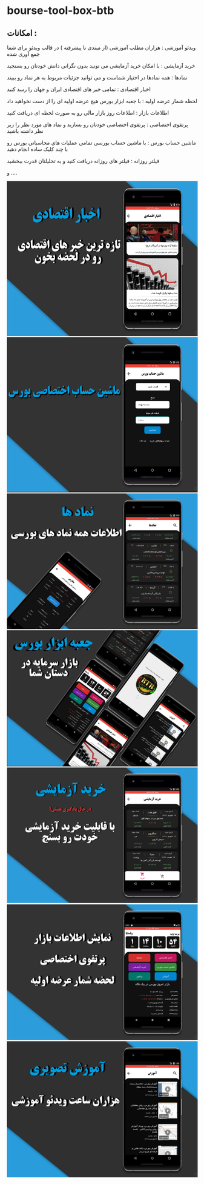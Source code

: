 # bourse-tool-box-btb
## امکانات :




ویدئو آموزشی : هزاران مطلب آموزشی (از مبتدی تا پیشرفته ) در قالب ویدئو برای شما جمع آوری شده



خرید آزمایشی : با امکان خرید آزمایشی می تونید بدون نگرانی دانش خودتان رو بسنجید



نمادها : همه نمادها در اختیار شماست و می توانید جزئیات مربوط به هر نماد رو ببیند



اخبار اقتصادی : تمامی خبر های اقتصادی ایران و جهان را رسد کنید



لحظه شمار عرضه اولیه : با جعبه ابزار بورس هیچ عرضه اولیه ای را از دست نخواهید داد



اطلاعات بازار : اطلاعات روز بازار مالی رو به صورت لحظه ای دریافت کنید



پرتفوی اختصاصی : پرتفوی اختصاصی خودتان رو بسازید و نماد های مورد نظر را زیر نظر داشته باشید



ماشین حساب بورس : با ماشین حساب بورسی تمامی عملیات های محاسباتی بورس رو با چند کلیک ساده انجام دهید 



فیلتر روزانه : فیلتر های روزانه دریافت کنید و به تحلیلتان قدرت ببخشید



و …. 

<img src="https://github.com/faridsolgi/bourse-tool-box-btb/blob/master/project/screenShots/com.glorysys.boursetoolbox-094317296018.jpg"  width=576  
     height="409"/> <img src="https://github.com/faridsolgi/bourse-tool-box-btb/blob/master/project/screenShots/com.glorysys.boursetoolbox-581908358550.jpg" width=576    height="409"/>
![farid solgi - btb](https://github.com/faridsolgi/bourse-tool-box-btb/blob/master/project/screenShots/com.glorysys.boursetoolbox-618849603464%20(1).jpg)
![farid solgi - btb](https://github.com/faridsolgi/bourse-tool-box-btb/blob/master/project/screenShots/com.glorysys.boursetoolbox-618849603464.jpg)
![farid solgi - btb](https://github.com/faridsolgi/bourse-tool-box-btb/blob/master/project/screenShots/com.glorysys.boursetoolbox-744625370597.jpg)
![farid solgi - btb](https://github.com/faridsolgi/bourse-tool-box-btb/blob/master/project/screenShots/com.glorysys.boursetoolbox-809984995301.jpg)
![farid solgi - btb](https://github.com/faridsolgi/bourse-tool-box-btb/blob/master/project/screenShots/com.glorysys.boursetoolbox-988467859782.jpg)
